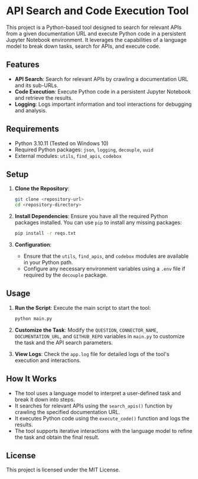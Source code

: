 # API Search and Code Execution Tool

This project is a Python-based tool designed to search for relevant APIs from a given documentation URL and execute Python code in a persistent Jupyter Notebook environment. It leverages the capabilities of a language model to break down tasks, search for APIs, and execute code.

## Features

- **API Search**: Search for relevant APIs by crawling a documentation URL and its sub-URLs.
- **Code Execution**: Execute Python code in a persistent Jupyter Notebook and retrieve the results.
- **Logging**: Logs important information and tool interactions for debugging and analysis.

## Requirements

- Python 3.10.11 (Tested on Windows 10)
- Required Python packages: `json`, `logging`, `decouple`, `uuid`
- External modules: `utils`, `find_apis`, `codebox`

## Setup

1. **Clone the Repository**:
   ```bash
   git clone <repository-url>
   cd <repository-directory>
   ```

2. **Install Dependencies**:
   Ensure you have all the required Python packages installed. You can use `pip` to install any missing packages:
   ```bash
   pip install -r reqs.txt
   ```

3. **Configuration**:
   - Ensure that the `utils`, `find_apis`, and `codebox` modules are available in your Python path.
   - Configure any necessary environment variables using a `.env` file if required by the `decouple` package.

## Usage

1. **Run the Script**:
   Execute the main script to start the tool:
   ```bash
   python main.py
   ```

2. **Customize the Task**:
   Modify the `QUESTION`, `CONNECTOR_NAME`, `DOCUMENTATION_URL`, and `GITHUB_REPO` variables in `main.py` to customize the task and the API search parameters.

3. **View Logs**:
   Check the `app.log` file for detailed logs of the tool's execution and interactions.

## How It Works

- The tool uses a language model to interpret a user-defined task and break it down into steps.
- It searches for relevant APIs using the `search_apis()` function by crawling the specified documentation URL.
- It executes Python code using the `execute_code()` function and logs the results.
- The tool supports iterative interactions with the language model to refine the task and obtain the final result.

## License

This project is licensed under the MIT License.


